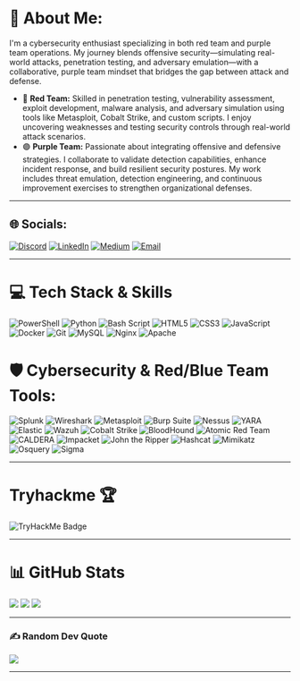 # 💫 About Me:
I'm a cybersecurity enthusiast specializing in both red team and purple team operations. My journey blends offensive security—simulating real-world attacks, penetration testing, and adversary emulation—with a collaborative, purple team mindset that bridges the gap between attack and defense.

- 🚩 **Red Team:** Skilled in penetration testing, vulnerability assessment, exploit development, malware analysis, and adversary simulation using tools like Metasploit, Cobalt Strike, and custom scripts. I enjoy uncovering weaknesses and testing security controls through real-world attack scenarios.
- 🟣 **Purple Team:** Passionate about integrating offensive and defensive strategies. I collaborate to validate detection capabilities, enhance incident response, and build resilient security postures. My work includes threat emulation, detection engineering, and continuous improvement exercises to strengthen organizational defenses.

---

## 🌐 Socials:
[![Discord](https://img.shields.io/badge/Discord-%237289DA.svg?logo=discord&logoColor=white)](https://discord.gg/lucifer03ak)
[![LinkedIn](https://img.shields.io/badge/LinkedIn-%230077B5.svg?logo=linkedin&logoColor=white)](https://linkedin.com/in/akilan-cybersec)
[![Medium](https://img.shields.io/badge/Medium-12100E?logo=medium&logoColor=white)](https://medium.com/@kjsgsjaakilan)
[![Email](https://img.shields.io/badge/Email-D14836?logo=gmail&logoColor=white)](mailto:akilancybersec@gmail.com)

---

# 💻 Tech Stack & Skills

![PowerShell](https://img.shields.io/badge/PowerShell-%235391FE.svg?style=for-the-badge&logo=powershell&logoColor=white)
![Python](https://img.shields.io/badge/python-3670A0?style=for-the-badge&logo=python&logoColor=ffdd54)
![Bash Script](https://img.shields.io/badge/bash_script-%23121011.svg?style=for-the-badge&logo=gnu-bash&logoColor=white)
![HTML5](https://img.shields.io/badge/html5-%23E34F26.svg?style=for-the-badge&logo=html5&logoColor=white)
![CSS3](https://img.shields.io/badge/css3-%231572B6.svg?style=for-the-badge&logo=css3&logoColor=white)
![JavaScript](https://img.shields.io/badge/javascript-%23323330.svg?style=for-the-badge&logo=javascript&logoColor=%23F7DF1E)
![Docker](https://img.shields.io/badge/docker-%230db7ed.svg?style=for-the-badge&logo=docker&logoColor=white)
![Git](https://img.shields.io/badge/git-%23F05033.svg?style=for-the-badge&logo=git&logoColor=white)
![MySQL](https://img.shields.io/badge/mysql-4479A1.svg?style=for-the-badge&logo=mysql&logoColor=white)
![Nginx](https://img.shields.io/badge/nginx-%23009639.svg?style=for-the-badge&logo=nginx&logoColor=white)
![Apache](https://img.shields.io/badge/apache-%23D42029.svg?style=for-the-badge&logo=apache&logoColor=white)

# 🛡️ Cybersecurity & Red/Blue Team Tools:  
![Splunk](https://img.shields.io/badge/Splunk-000000?style=for-the-badge&logo=splunk&logoColor=white)
![Wireshark](https://img.shields.io/badge/Wireshark-1679A7?style=for-the-badge&logo=wireshark&logoColor=white)
![Metasploit](https://img.shields.io/badge/Metasploit-000000?style=for-the-badge&logo=metasploit&logoColor=white)
![Burp Suite](https://img.shields.io/badge/Burp%20Suite-FF6F00?style=for-the-badge&logo=burpsuite&logoColor=white)
![Nessus](https://img.shields.io/badge/Nessus-00AEEF?style=for-the-badge&logo=tenable&logoColor=white)
![YARA](https://img.shields.io/badge/YARA-FF4500?style=for-the-badge)
![Elastic](https://img.shields.io/badge/Elastic-005571?style=for-the-badge&logo=elastic&logoColor=white)
![Wazuh](https://img.shields.io/badge/Wazuh-005571?style=for-the-badge)
![Cobalt Strike](https://img.shields.io/badge/Cobalt%20Strike-2C2C2C?style=for-the-badge)
![BloodHound](https://img.shields.io/badge/BloodHound-E24329?style=for-the-badge)
![Atomic Red Team](https://img.shields.io/badge/Atomic%20Red%20Team-6D4AFF?style=for-the-badge)
![CALDERA](https://img.shields.io/badge/CALDERA-000000?style=for-the-badge)
![Impacket](https://img.shields.io/badge/Impacket-000000?style=for-the-badge)
![John the Ripper](https://img.shields.io/badge/John%20the%20Ripper-000000?style=for-the-badge)
![Hashcat](https://img.shields.io/badge/Hashcat-000000?style=for-the-badge)
![Mimikatz](https://img.shields.io/badge/Mimikatz-000000?style=for-the-badge)
![Osquery](https://img.shields.io/badge/Osquery-000000?style=for-the-badge)
![Sigma](https://img.shields.io/badge/Sigma-000000?style=for-the-badge)


---
# Tryhackme 🏆
<img src="https://tryhackme-badges.s3.amazonaws.com/Lucifer03AK.png" alt="TryHackMe Badge" />

---

# 📊 GitHub Stats

![](https://github-readme-stats.vercel.app/api?username=akilan-kj&theme=dark&hide_border=false&include_all_commits=false&count_private=false)
![](https://github-readme-streak-stats.herokuapp.com?user=akilan-kj&theme=dark&hide_border=false)
![](https://github-readme-stats.vercel.app/api/top-langs/?username=akilan-kj&theme=dark&hide_border=false&include_all_commits=false&count_private=false&layout=compact)

---


### ✍️ Random Dev Quote
![](https://quotes-github-readme.vercel.app/api?type=horizontal&theme=radical)

---
